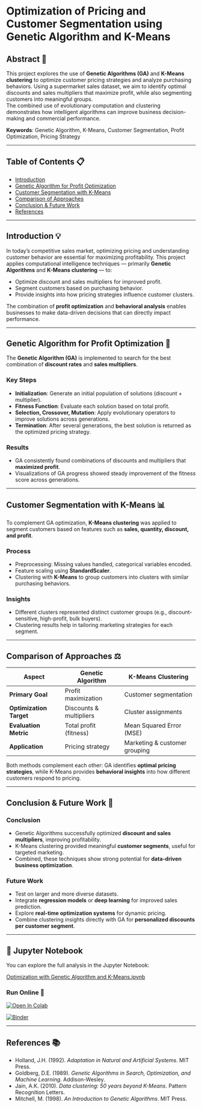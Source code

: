 # Optimization of Pricing and Customer Segmentation using Genetic Algorithm and K-Means

## Abstract 📄

This project explores the use of **Genetic Algorithms (GA)** and **K-Means clustering** to optimize customer pricing strategies and analyze purchasing behaviors. Using a supermarket sales dataset, we aim to identify optimal discounts and sales multipliers that maximize profit, while also segmenting customers into meaningful groups.  
The combined use of evolutionary computation and clustering demonstrates how intelligent algorithms can improve business decision-making and commercial performance.

**Keywords**: Genetic Algorithm, K-Means, Customer Segmentation, Profit Optimization, Pricing Strategy

---

## Table of Contents 📋

* [Introduction](#introduction-)
* [Genetic Algorithm for Profit Optimization](#genetic-algorithm-for-profit-optimization-)
* [Customer Segmentation with K-Means](#customer-segmentation-with-k-means-)
* [Comparison of Approaches](#comparison-of-approaches-)
* [Conclusion & Future Work](#conclusion--future-work-)
* [References](#references-)

---

## Introduction 💡

In today’s competitive sales market, optimizing pricing and understanding customer behavior are essential for maximizing profitability. This project applies computational intelligence techniques — primarily **Genetic Algorithms** and **K-Means clustering** — to:  

* Optimize discount and sales multipliers for improved profit.  
* Segment customers based on purchasing behavior.  
* Provide insights into how pricing strategies influence customer clusters.  

The combination of **profit optimization** and **behavioral analysis** enables businesses to make data-driven decisions that can directly impact performance.

---

## Genetic Algorithm for Profit Optimization 🧬

The **Genetic Algorithm (GA)** is implemented to search for the best combination of **discount rates** and **sales multipliers**.  

### Key Steps
- **Initialization**: Generate an initial population of solutions (discount + multiplier).  
- **Fitness Function**: Evaluate each solution based on total profit.  
- **Selection, Crossover, Mutation**: Apply evolutionary operators to improve solutions across generations.  
- **Termination**: After several generations, the best solution is returned as the optimized pricing strategy.  

### Results
- GA consistently found combinations of discounts and multipliers that **maximized profit**.  
- Visualizations of GA progress showed steady improvement of the fitness score across generations.  

---

## Customer Segmentation with K-Means 📊

To complement GA optimization, **K-Means clustering** was applied to segment customers based on features such as **sales, quantity, discount, and profit**.

### Process
- Preprocessing: Missing values handled, categorical variables encoded.  
- Feature scaling using **StandardScaler**.  
- Clustering with **K-Means** to group customers into clusters with similar purchasing behaviors.  

### Insights
- Different clusters represented distinct customer groups (e.g., discount-sensitive, high-profit, bulk buyers).  
- Clustering results help in tailoring marketing strategies for each segment.  

---

## Comparison of Approaches ⚖️

| Aspect                     | Genetic Algorithm | K-Means Clustering |
|----------------------------|------------------|--------------------|
| **Primary Goal**           | Profit maximization | Customer segmentation |
| **Optimization Target**    | Discounts & multipliers | Cluster assignments |
| **Evaluation Metric**      | Total profit (fitness) | Mean Squared Error (MSE) |
| **Application**            | Pricing strategy | Marketing & customer grouping |

Both methods complement each other: GA identifies **optimal pricing strategies**, while K-Means provides **behavioral insights** into how different customers respond to pricing.

---

## Conclusion & Future Work 🏁

### Conclusion
- Genetic Algorithms successfully optimized **discount and sales multipliers**, improving profitability.  
- K-Means clustering provided meaningful **customer segments**, useful for targeted marketing.  
- Combined, these techniques show strong potential for **data-driven business optimization**.  

### Future Work
- Test on larger and more diverse datasets.  
- Integrate **regression models** or **deep learning** for improved sales prediction.  
- Explore **real-time optimization systems** for dynamic pricing.  
- Combine clustering insights directly with GA for **personalized discounts per customer segment**.  
---

## 📓 Jupyter Notebook

You can explore the full analysis in the Jupyter Notebook:

[Optimization with Genetic Algorithm and K-Means.ipynb](Optimization-with-Genetic-Algorithm-and-K-Means.ipynb)

### Run Online 🚀

[![Open In Colab](https://colab.research.google.com/assets/colab-badge.svg)](https://colab.research.google.com/github/elahehmoood/Price-Optimization-Customer-Clustering-with-Genetic-Algorithms/blob/main/Optimization-with-Genetic-Algorithm-and-K-Means.ipynb)


[![Binder](https://mybinder.org/badge_logo.svg)](https://mybinder.org/v2/gh/elahehmoood/Price-Optimization-Customer-Clustering-with-Genetic-Algorithms/HEAD?labpath=Optimization-with-Genetic-Algorithm-and-K-Means.ipynb)

---

## References 📚

* Holland, J.H. (1992). *Adaptation in Natural and Artificial Systems*. MIT Press.  
* Goldberg, D.E. (1989). *Genetic Algorithms in Search, Optimization, and Machine Learning*. Addison-Wesley.  
* Jain, A.K. (2010). *Data clustering: 50 years beyond K-Means*. Pattern Recognition Letters.  
* Mitchell, M. (1998). *An Introduction to Genetic Algorithms*. MIT Press.  
